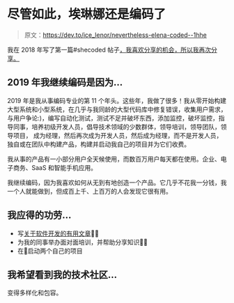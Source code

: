 # 尽管如此，埃琳娜还是编码了

> 原文：<https://dev.to/ice_lenor/nevertheless-elena-coded--1hhe>

我在 2018 年写了第一篇#shecoded 帖子[，我喜欢分享的机会，所以我再次分享。](https://dev.to/ice_lenor/nevertheless-elena-coded--2i5n)

## 2019 年我继续编码是因为...

2019 年是我从事编码专业的第 11 个年头。这些年，我做了很多！我从零开始构建大型系统和小型系统，在几乎与我同龄的大型代码库中修复错误，收集用户需求，与用户争论:)，编写自动化测试，测试不足并破坏东西，添加监控，破坏监控，指导同事，培养初级开发人员，倡导技术领域的少数群体，领导培训，领导团队，领导项目，
成为经理，然后再次成为开发人员，然后成为经理，而不是开发人员，独自或在团队中构建产品，构建并启动我自己的项目并为它们收费。

我从事的产品有一小部分用户全天候使用，而数百万用户每天都在使用。企业、电子商务、SaaS 和智能手机应用。

我继续编码，因为我喜欢如何从无到有地创造一个产品。它几乎不花我一分钱，我一个人就能做到，但成百上千、上百万的人会发现它很有用。

## 我应得的功劳...

*   写[关于软件开发的有用文章](http://smartpuffin.com)👩‍💻
*   为我的同事举办面对面培训，并帮助分享知识👩‍🏫
*   在🥳启动两个自己的项目

## 我希望看到我的技术社区...

变得多样化和包容。